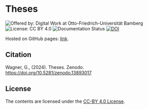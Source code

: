 # Theses

![Offered by: Digital Work at Otto-Friedrich-Universität Bamberg](https://img.shields.io/badge/Offered%20by-%20Digital%20Work%20(Otto--Friedrich--Universit%C3%A4t%20Bamberg)-blue)
![License: CC BY 4.0](https://img.shields.io/badge/License-CC%20BY%204.0-green.svg)
![Documentation Status](https://img.shields.io/github/actions/workflow/status/digital-work-lab/theses/pages.yml?label=documentation)
[![DOI](https://zenodo.org/badge/754505102.svg)](https://doi.org/10.5281/zenodo.13893017)

Hosted on GitHub pages: [link](https://digital-work-lab.github.io/theses/).

## Citation

Wagner, G., (2024). Theses. Zenodo. https://doi.org/10.5281/zenodo.13893017

## License

The contents are licensed under the [CC-BY 4.0 License](https://creativecommons.org/licenses/by/4.0/).
